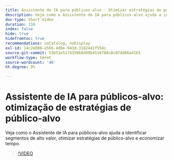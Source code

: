 ```yaml
---
title: Assistente de IA para públicos-alvo - Otimizar estratégias de público-alvo
description: Veja como o Assistente de IA para públicos-alvo ajuda a identificar segmentos de alto valor, otimizar estratégias de público-alvo e economizar tempo.
doc-type: Short Video
duration: 110
index: false
hide: true
hidefromtoc: true
recommendations: noCatalog, noDisplay
exl-id: 14c2e008-e56b-4d8e-943d-3182441f554c
source-git-commit: 53b51e517435668d99b4516f80c0c074d06a4165
workflow-type: tm+mt
source-wordcount: '46'
ht-degree: 0%

---
```


# Assistente de IA para públicos-alvo: otimização de estratégias de público-alvo

Veja como o Assistente de IA para públicos-alvo ajuda a identificar segmentos de alto valor, otimizar estratégias de público-alvo e economizar tempo.

<!-- 62_S508_3442517_109_ai-assistant-for-audiences-optimizing-audience-strategies -->
>[!VIDEO](https://video.tv.adobe.com/v/3458285/?learn=on&enablevpops=true)
